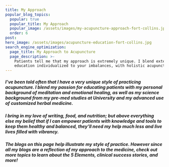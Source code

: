 ```yaml
---
title: My Approach
popular_blog_topics:
  popular: true
  popular_title: My Approach
  popular_image: /assets/images/my-acupuncture-approach-fort-collins.jpg
  order: 6
post:
hero_image: /assets/images/acupuncture-education-fort-collins.jpg
search_engine_optimization:
  page_title: My Approach to Acupuncture
  page_description: >-
    Patients tell me that my approach is extremely unique. I blend extensive
    education individualized to your imbalances, with holistic acupuncture.
---
```


##### I’ve been told often that I have a very unique style of practicing acupuncture. I blend my passion for educating patients with my personal background of meditation and emotional healing, as well as my science background from my pre-med studies at University and my advanced use of customized herbal medicine.

##### I bring in my love of writing, food, and nutrition; but above everything else my belief that if I can empower patients with knowledge and tools to keep them healthy and balanced, they’ll need my help much less and live lives filled with vibrancy.

##### The blogs on this page help illustrate my style of practice. However since all my blogs are a reflection of my approach to the medicine, check out more topics to learn about the 5 Elements, clinical success stories, and more!